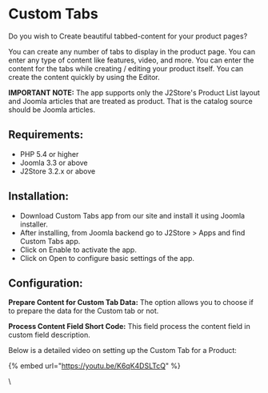 # Custom Tabs

Do you wish to Create beautiful tabbed-content for your product pages?

You can create any number of tabs to display in the product page. You can enter any type of content like features, video, and more. You can enter the content for the tabs while creating / editing your product itself. You can create the content quickly by using the Editor.

**IMPORTANT NOTE:** The app supports only the J2Store's Product List layout and Joomla articles that are treated as product. That is the catalog source should be Joomla articles.

## Requirements:

* PHP 5.4 or higher
* Joomla 3.3 or above
* J2Store 3.2.x or above

## Installation:

* Download Custom Tabs app from our site and install it using Joomla installer.
* After installing, from Joomla backend go to J2Store > Apps and find Custom Tabs app.
* Click on Enable to activate the app.
* Click on Open to configure basic settings of the app.

## Configuration:

**Prepare Content for Custom Tab Data:** The option allows you to choose if to prepare the data for the Custom tab or not.

**Process Content Field Short Code:** This field process the content field in custom field description.

Below is a detailed video on setting up the Custom Tab for a Product:



{% embed url="https://youtu.be/K6qK4DSLTcQ" %}



\
